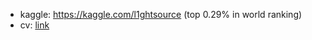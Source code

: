 * kaggle: https://kaggle.com/l1ghtsource (top 0.29% in world ranking)
* cv: [link](https://drive.google.com/file/d/1dgw5-tazvSRJ8vSQL5Yf1MrTCBngJCRH/view?usp=sharing)
